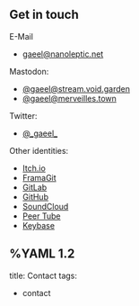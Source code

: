 ## Get in touch
E-Mail
  * [gaeel@nanoleptic.net](mailto:gaeel@nanoleptic.net)
  
Mastodon:
  * [@gaeel@stream.void.garden](https://stream.void.garden/@gaeel)
  * [@gaeel@merveilles.town](https://merveilles.town/@gaeel)
  
Twitter:
  * [@\_gaeel\_](https://twitter.com/_gaeel_)

Other identities:
  * [Itch.io](https://gaeel.itch.io/)
  * [FramaGit](https://framagit.org/Bradshaw1)
  * [GitLab](https://gitlab.com/Bradshaw1)
  * [GitHub](https://github.com/Bradshaw)
  * [SoundCloud](https://soundcloud.com/freelancer-epic)
  * [Peer Tube](https://diode.zone/video-channels/hyperwires/videos)
  * [Keybase](https://keybase.io/gaeel)
  
%YAML 1.2
---
title: Contact
tags:
  - contact